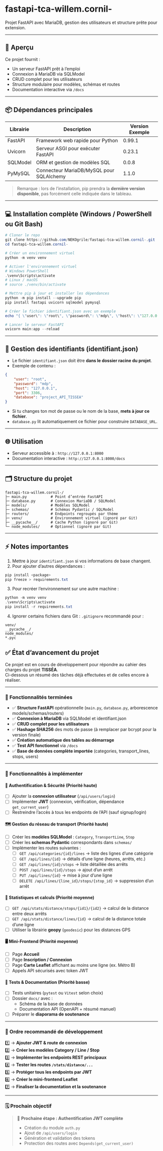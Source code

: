 # fastapi-tca-willem.cornil-

Projet FastAPI avec MariaDB, gestion des utilisateurs et structure prête pour extension.

---

## 🚀 Aperçu

Ce projet fournit :  
- Un serveur FastAPI prêt à l’emploi  
- Connexion à MariaDB via SQLModel  
- CRUD complet pour les utilisateurs  
- Structure modulaire pour modèles, schémas et routes  
- Documentation interactive via `/docs`

---

## 📦 Dépendances principales

| Librairie       | Description                               | Version Exemple |
|-----------------|-------------------------------------------|----------------|
| FastAPI         | Framework web rapide pour Python          | 0.99.1         |
| Uvicorn         | Serveur ASGI pour exécuter FastAPI        | 0.23.1         |
| SQLModel        | ORM et gestion de modèles SQL             | 0.0.8          |
| PyMySQL         | Connecteur MariaDB/MySQL pour SQLAlchemy  | 1.1.0          |

> Remarque : lors de l’installation, pip prendra la **dernière version disponible**, pas forcément celle indiquée dans le tableau.

---

## 💻 Installation complète (Windows / PowerShell ou Git Bash)

```powershell
# Cloner le repo
git clone https://github.com/NEKOgrile/fastapi-tca-willem.cornil-.git
cd fastapi-tca-willem.cornil-

# Créer un environnement virtuel
python -m venv venv

# Activer l'environnement virtuel
# Windows PowerShell
.\venv\Scripts\activate
# Linux / macOS
# source ./venv/bin/activate

# Mettre pip à jour et installer les dépendances
python -m pip install --upgrade pip
pip install fastapi uvicorn sqlmodel pymysql

# Créer le fichier identifiant.json avec un exemple
echo "{ \"user\": \"root\", \"password\": \"mdp\", \"host\": \"127.0.0.1\", \"port\": 3306, \"database\": \"project_API_TISSEA\" }" > identifiant.json

# Lancer le serveur FastAPI
uvicorn main:app --reload
```

---

## 🔑 Gestion des identifiants (identifiant.json)

- Le fichier `identifiant.json` doit être **dans le dossier racine du projet**.  
- Exemple de contenu :

```json
{
    "user": "root",
    "password": "mdp",
    "host": "127.0.0.1",
    "port": 3306,
    "database": "project_API_TISSEA"
}
```

- Si tu changes ton mot de passe ou le nom de la base, **mets à jour ce fichier**.  
- `database.py` lit automatiquement ce fichier pour construire `DATABASE_URL`.

---

## 🌐 Utilisation

- Serveur accessible à : `http://127.0.0.1:8000`  
- Documentation interactive : `http://127.0.0.1:8000/docs`  

---

## 🗂 Structure du projet

```text
fastapi-tca-willem.cornil-/
├─ main.py           # Point d’entrée FastAPI
├─ database.py       # Connexion MariaDB / SQLModel
├─ models/           # Modèles SQLModel
├─ schemas/          # Schémas Pydantic / SQLModel
├─ routers/          # Endpoints regroupés par thème
├─ venv/             # Environnement virtuel (ignoré par Git)
├─ __pycache__/      # Cache Python (ignoré par Git)
└─ node_modules/     # Optionnel (ignoré par Git)
```

---

## ⚡ Notes importantes

1. Mettre à jour `identifiant.json` si vos informations de base changent.  
2. Pour ajouter d’autres dépendances :  

```powershell
pip install <package>
pip freeze > requirements.txt
```

3. Pour recréer l’environnement sur une autre machine :  

```powershell
python -m venv venv
.\venv\Scripts\activate
pip install -r requirements.txt
```

4. Ignorer certains fichiers dans Git : `.gitignore` recommandé pour :  

```text
venv/
__pycache__/
node_modules/
*.pyc
```

## ✅ État d’avancement du projet

Ce projet est en cours de développement pour répondre au cahier des charges du projet **TISSÉA**.  
Ci-dessous un résumé des tâches déjà effectuées et de celles encore à réaliser.

---

### 🧩 Fonctionnalités terminées

- ✅ **Structure FastAPI** opérationnelle (`main.py`, `database.py`, arborescence models/schemas/routers)
- ✅ **Connexion à MariaDB** via SQLModel et identifiant.json
- ✅ **CRUD complet pour les utilisateurs**
- ✅ **Hashage SHA256** des mots de passe (à remplacer par bcrypt pour la version finale)
- ✅ **Création automatique des tables au démarrage**
- ✅ **Test API fonctionnel** via `/docs`
- ✅ **Base de données complète importée** (categories, transport_lines, stops, users)

---

### 🚧 Fonctionnalités à implémenter

#### 🔐 Authentification & Sécurité (Priorité haute)
- [ ] Ajouter la **connexion utilisateur** (`/api/users/login`)
- [ ] Implémenter **JWT** (connexion, vérification, dépendance `get_current_user`)
- [ ] Restreindre l’accès à tous les endpoints de l’API (sauf signup/login)

#### 🗺️ Gestion du réseau de transport (Priorité haute)
- [ ] Créer les **modèles SQLModel** : `Category`, `TransportLine`, `Stop`
- [ ] Créer les **schemas Pydantic** correspondants dans `schemas/`
- [ ] Implémenter les routes suivantes :
  - [ ] `GET /api/categories/{id}/lines` → liste des lignes d’une catégorie  
  - [ ] `GET /api/lines/{id}` → détails d’une ligne (heures, arrêts, etc.)  
  - [ ] `GET /api/lines/{id}/stops` → liste détaillée des arrêts  
  - [ ] `POST /api/lines/{id}/stops` → ajout d’un arrêt  
  - [ ] `PUT /api/lines/{id}` → mise à jour d’une ligne  
  - [ ] `DELETE /api/lines/{line_id}/stops/{stop_id}` → suppression d’un arrêt  

#### 📏 Statistiques et calculs (Priorité moyenne)
- [ ] `GET /api/stats/distance/stops/{id1}/{id2}` → calcul de la distance entre deux arrêts  
- [ ] `GET /api/stats/distance/lines/{id}` → calcul de la distance totale d’une ligne  
- [ ] Utiliser la librairie **geopy** (`geodesic`) pour les distances GPS  

#### 🖥️ Mini-Frontend (Priorité moyenne)
- [ ] Page **Accueil**
- [ ] Page **Inscription / Connexion**
- [ ] Page **Carte Leaflet** affichant au moins une ligne (ex. Métro B)
- [ ] Appels API sécurisés avec token JWT

#### 🧪 Tests & Documentation (Priorité basse)
- [ ] Tests unitaires (`pytest` ou `Vitest` selon choix)
- [ ] Dossier `docs/` avec :
  - Schéma de la base de données
  - Documentation API (OpenAPI + résumé manuel)
- [ ] Préparer le **diaporama de soutenance**

---

### 🧭 Ordre recommandé de développement

1️⃣ → **Ajouter JWT & route de connexion**  
2️⃣ → **Créer les modèles Category / Line / Stop**  
3️⃣ → **Implémenter les endpoints REST principaux**  
4️⃣ → **Tester les routes `/stats/distance/...`**  
5️⃣ → **Protéger tous les endpoints par JWT**  
6️⃣ → **Créer le mini-frontend Leaflet**  
7️⃣ → **Finaliser la documentation et la soutenance**

---

### 🗓️ Prochain objectif

> 🎯 **Prochaine étape : Authentification JWT complète**
>
> - Création du module `auth.py`
> - Ajout de `/api/users/login`
> - Génération et validation des tokens
> - Protection des routes avec `Depends(get_current_user)`

